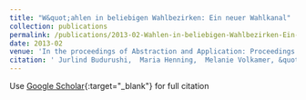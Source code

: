 ```yaml
---
title: "W&quot;ahlen in beliebigen Wahlbezirken: Ein neuer Wahlkanal"
collection: publications
permalink: /publications/2013-02-Wahlen-in-beliebigen-Wahlbezirken-Ein-neuer-Wahlkanal
date: 2013-02
venue: 'In the proceedings of Abstraction and Application: Proceedings of the 16th International Legal Informatics Symposium (IRIS 2013)'
citation: ' Jurlind Budurushi,  Maria Henning,  Melanie Volkamer, &quot;W&amp;quot;ahlen in beliebigen Wahlbezirken: Ein neuer Wahlkanal.&quot; In the proceedings of Abstraction and Application: Proceedings of the 16th International Legal Informatics Symposium (IRIS 2013), 2013.'
---
```

Use [Google Scholar](https://scholar.google.com/scholar?q=W&quot;ahlen+in+beliebigen+Wahlbezirken:+Ein+neuer+Wahlkanal){:target="_blank"} for full citation
